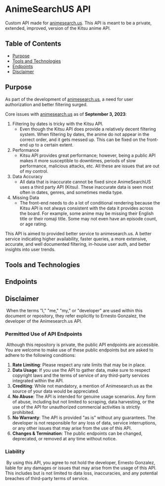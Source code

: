 # AnimeSearchUS API

Custom API made for [animesearch.us](https://animesearch.us). This API is meant to be a private, extended, improved, version of the Kitsu anime API. 

## Table of Contents

<div id="user-content-toc">
  <ul>
    <li><a href="#purpose">Purpose</a></li>
    <li><a href="#tools-and-technologies">Tools and Technologies</a></li>
    <li><a href="#endpoints">Endpoints</a></li>
    <li><a href="#disclaimer">Disclaimer</a></li>
  </ul>
</div>

## Purpose

As part of the development of [animesearch.us](https://animesearch.us), a need for user authorization and better filtering surged. 

Core issues with [animesearch.us](https://animesearch.us) as of **September 3, 2023**:

1. Filtering by dates is tricky with the Kitsu API.
    - Even though the Kitsu API does provide a relatively decent filtering system. When filtering by dates, the anime do not appear in the correct order, and it gets messed up. This can be fixed on the front-end up to a certain extent. 
2. Performance
    - Kitsu API provides great performance; however, being a public API makes it more susceptible to downtimes, periods of slow performance, malicious attacks, etc. All these are issues that are out of my control.
3. Data Accuracy
    - All data that is inaccurate cannot be fixed since AnimeSearchUS uses a third party API (Kitsu). These inaccurate data is seen most often in dates, genres, and sometimes media type. 
4. Missing Data
    - The front-end needs to do a lot of conditional rendering because the Kitsu API is not always consistent with the data it provides across the board. For example, some anime may be missing their English title or their romaji title. Some may not even have an episode count, or age rating.

This API is aimed to provided better service to animesearch.us. A better service indicating higher availability, faster queries, a more extensive, accurate, and well documented filtering, in-house user auth, and better insights into user trends.

## Tools and Technologies

## Endpoints

## Disclaimer
​
When the terms "I," "me," "my," or "developer" are used within this document or repository, they refer explicitly to Ernesto Gonzalez, the developer of the Animesearch.us API.
​
### Permitted Use of API Endpoints
​
Although this repository is private, the public API endpoints are accessible. You are welcome to make use of these public endpoints but are asked to adhere to the following conditions:
​
1.  **Rate Limiting**: Please respect any rate limits that may be in place.
2.  **Data Usage**: If you use the API to gather data, make sure to respect copyright laws and the terms of service of any third-party services integrated within the API.
3.  **Crediting**: While not mandatory, a mention of Animesearch.us as the source of your data would be appreciated.
4.  **No Abuse**: The API is intended for genuine usage scenarios. Any form of abuse, including but not limited to scraping, data harvesting, or the use of the API for unauthorized commercial activities is strictly prohibited.
5.  **No Warranty**: The API is provided "as is" without any guarantees. The developer is not responsible for any loss of data, service interruptions, or any other issues that may arise from the use of this API.
6.  **Changes & Termination**: The public endpoints can be changed, deprecated, or removed at any time without notice.
​
### Liability
​
By using this API, you agree to not hold the developer, Ernesto Gonzalez, liable for any damages or issues that may arise from the usage of this API. This includes but is not limited to data loss, inaccuracies, and any potential breaches of third-party terms of service.
​